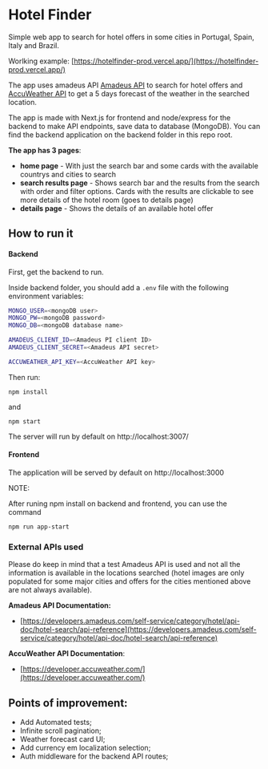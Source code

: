 # Hotel Finder

Simple web app to search for hotel offers in some cities in Portugal, Spain, Italy and Brazil.

Worlking example: [https://hotelfinder-prod.vercel.app/](https://hotelfinder-prod.vercel.app/)

The app uses amadeus API [Amadeus API](https://developers.amadeus.com/self-service/category/hotel/api-doc/hotel-search/api-reference) to search for hotel offers and [AccuWeather API]([https://developer.accuweather.com/]) to get a 5 days forecast of the weather in the searched location.

The app is made with Next.js for frontend and node/express for the backend to make API endpoints, save data to database (MongoDB). You can find the backend application on the backend folder in this repo root.


**The app has 3 pages**:

- **home page** - With just the search bar and some cards with the available countrys and cities to search
- **search results page** - Shows search bar and the results from the search with order and filter options. Cards with the results are clickable to see more details of the hotel room (goes to details page)
- **details page** - Shows the details of an available hotel offer


## How to run it

#### Backend

First, get the backend to run.

Inside backend folder, you should add a ``.env`` file with the following environment variables:

```bash
MONGO_USER=<mongoDB user>
MONGO_PW=<mongoDB password>
MONGO_DB=<mongoDB database name>

AMADEUS_CLIENT_ID=<Amadeus PI client ID>
AMADEUS_CLIENT_SECRET=<Amadeus API secret>

ACCUWEATHER_API_KEY=<AccuWeather API key>
```

Then run:

``npm install``

and

``npm start``

The server will run by default on http://localhost:3007/


#### Frontend


The application will be served by default on http://localhost:3000


NOTE:

After runing npm install on backend and frontend, you can use the command

``npm run app-start``


### External APIs used

Please do keep in mind that a test Amadeus API is used and not all the information is available in the locations searched (hotel images are only populated for some major cities and  offers for the cities mentioned above are not always available).



**Amadeus API Documentation:**

- [https://developers.amadeus.com/self-service/category/hotel/api-doc/hotel-search/api-reference](https://developers.amadeus.com/self-service/category/hotel/api-doc/hotel-search/api-reference)


**AccuWeather API Documentation**:

- [https://developer.accuweather.com/](https://developer.accuweather.com/)


## Points of improvement:

- Add Automated tests;
- Infinite scroll pagination;
- Weather forecast card UI;
- Add currency em localization selection;
- Auth middleware for the backend API routes;
